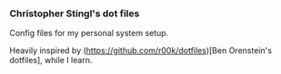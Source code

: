 ### Christopher Stingl's dot files

Config files for my personal system setup.

Heavily inspired by (https://github.com/r00k/dotfiles)[Ben Orenstein's dotfiles], while I learn.
